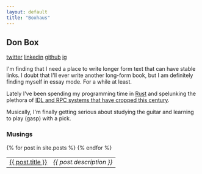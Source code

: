 ```yaml
---
layout: default
title: "Boxhaus"
---
```


## Don Box

[twitter](https://twitter.com/donbox)
[linkedin](https://www.linkedin.com/in/don-box-1a27b/)
[github](https://github.com/donbox)
[ig](https://www.instagram.com/don.box/)


I'm finding that I need a place to write longer form text that can have stable links. I doubt that I'll ever write another long-form book, but I am definitely finding myself in essay mode.  For a while at least.

Lately I've been spending my programming time in [Rust](https://www.rust-lang.org) and spelunking the plethora of [IDL and RPC systems that have cropped this century](https://twitter.com/donbox/status/1402720653942218753). 

Musically, I'm finally getting serious about studying the guitar and learning to play (gasp) with a pick.


### Musings
<table>
<thead>
</thead>
<tbody>
  {% for post in site.posts %}
    <tr>
      <td><a href="{{ post.url }}">{{ post.title }}</a></td>
      <td><em>{{ post.description }}</em></td>
    </tr>
  {% endfor %}
</tbody>
</table>
